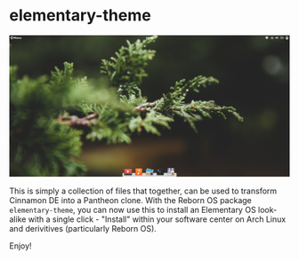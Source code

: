 # elementary-theme #
![Pantheon Imitation_Screenshot](/pantheon-reborn.png)

This is simply a collection of files that together, can be used to transform Cinnamon DE into a Pantheon clone. With the Reborn OS package `elementary-theme`, you can now use this to install an Elementary OS look-alike with a single click - "Install" within your software center on Arch Linux and derivitives (particularly Reborn OS).

Enjoy!
